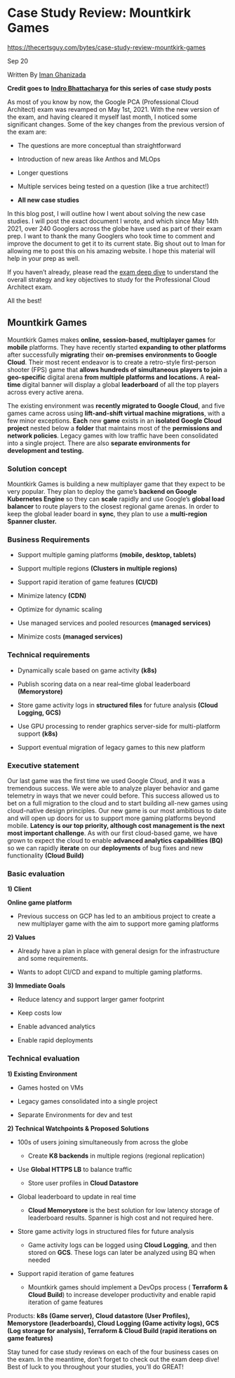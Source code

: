 # Case Study Review: Mountkirk Games
https://thecertsguy.com/bytes/case-study-review-mountkirk-games

Sep 20

Written By [Iman Ghanizada](http://thecertsguy.com/bytes?author=5fa84fe695301b2715979e31)

**Credit goes to** [**Indro Bhattacharya**](https://www.linkedin.com/in/indrajitbhattacharya/) **for this series of case study posts**

As most of you know by now, the Google PCA (Professional Cloud Architect) exam was revamped on May 1st, 2021. With the new version of the exam, and having cleared it myself last month, I noticed some significant changes. Some of the key changes from the previous version of the exam are:

- The questions are more conceptual than straightforward

- Introduction of new areas like Anthos and MLOps

- Longer questions

- Multiple services being tested on a question (like a true architect!)

- **All new case studies**


In this blog post, I will outline how I went about solving the new case studies. I will post the exact document I wrote, and which since May 14th 2021, over 240 Googlers across the globe have used as part of their exam prep. I want to thank the many Googlers who took time to comment and improve the document to get it to its current state. Big shout out to Iman for allowing me to post this on his amazing website. I hope this material will help in your prep as well.

If you haven’t already, please read the [exam deep dive](https://thecertsguy.com/bytes/how-to-pass-the-google-cloud-professional-cloud-architect-exam-in-30-days) to understand the overall strategy and key objectives to study for the Professional Cloud Architect exam.

All the best!

## Mountkirk Games

Mountkirk Games makes **online, session-based, multiplayer games** for **mobile** platforms. They have recently started **expanding to other platforms** after successfully **migrating** their **on-premises environments to Google Cloud**. Their most recent endeavor is to create a retro-style first-person shooter (FPS) game that **allows hundreds of simultaneous players to join** a **geo-specific** digital arena **from multiple platforms and locations.** A **real-time** digital banner will display a global **leaderboard** of all the top players across every active arena.

The existing environment was **recently migrated to Google Cloud**, and five games came across using **lift-and-shift virtual machine migrations**, with a few minor exceptions. **Each** new **game** exists in an **isolated Google Cloud project** nested below a **folder** that maintains most of the **permissions and network policies**. Legacy games with low traffic have been consolidated into a single project. There are also **separate environments for development and testing.**

### Solution concept

Mountkirk Games is building a new multiplayer game that they expect to be very popular. They plan to deploy the game’s **backend on Google Kubernetes Engine** so they can **scale** rapidly and use Google’s **global load balancer** to route players to the closest regional game arenas. In order to keep the global leader board in **sync**, they plan to use a **multi-region Spanner cluster.**

### Business Requirements

- Support multiple gaming platforms **(mobile, desktop, tablets)**

- Support multiple regions **(Clusters in multiple regions)**

- Support rapid iteration of game features **(CI/CD)**

- Minimize latency **(CDN)**

- Optimize for dynamic scaling

- Use managed services and pooled resources **(managed services)**

- Minimize costs **(managed services)**


### Technical requirements

- Dynamically scale based on game activity **(k8s)**

- Publish scoring data on a near real–time global leaderboard **(Memorystore)**

- Store game activity logs in **structured files** for future analysis **(Cloud Logging, GCS)**

- Use GPU processing to render graphics server-side for multi-platform support **(k8s)**

- Support eventual migration of legacy games to this new platform


### Executive statement

Our last game was the first time we used Google Cloud, and it was a tremendous success. We were able to analyze player behavior and game telemetry in ways that we never could before. This success allowed us to bet on a full migration to the cloud and to start building all-new games using cloud-native design principles. Our new game is our most ambitious to date and will open up doors for us to support more gaming platforms beyond mobile. **Latency is our top priority, although cost management is the next most important challenge**. As with our first cloud-based game, we have grown to expect the cloud to enable **advanced analytics capabilities (BQ)** so we can rapidly **iterate** on our **deployments** of bug fixes and new functionality **(Cloud Build)**

### Basic evaluation

**1) Client**

**Online game platform**

- Previous success on GCP has led to an ambitious project to create a new multiplayer game with the aim to support more gaming platforms


**2) Values**

- Already have a plan in place with general design for the infrastructure and some requirements.

- Wants to adopt CI/CD and expand to multiple gaming platforms.


**3) Immediate Goals**

- Reduce latency and support larger gamer footprint

- Keep costs low

- Enable advanced analytics

- Enable rapid deployments


### Technical evaluation

**1) Existing Environment**

- Games hosted on VMs

- Legacy games consolidated into a single project

- Separate Environments for dev and test


**2) Technical Watchpoints & Proposed Solutions**

- 100s of users joining simultaneously from across the globe

  - Create **K8 backends** in multiple regions (regional replication)
- Use **Global HTTPS LB** to balance traffic

  - Store user profiles in **Cloud Datastore**
- Global leaderboard to update in real time

  - **Cloud Memorystore** is the best solution for low latency storage of leaderboard results. Spanner is high cost and not required here.
- Store game activity logs in structured files for future analysis

  - Game activity logs can be logged using **Cloud Logging**, and then stored on **GCS**. These logs can later be analyzed using BQ when needed
- Support rapid iteration of game features

  - Mountkirk games should implement a DevOps process ( **Terraform &** **Cloud Build**) to increase developer productivity and enable rapid iteration of game features

Products: **k8s (Game server), Cloud datastore (User Profiles), Memorystore (leaderboards), Cloud Logging (Game activity logs), GCS (Log storage for analysis), Terraform & Cloud Build (rapid iterations on game features)﻿** ﻿

Stay tuned for case study reviews on each of the four business cases on the exam. In the meantime, don’t forget to check out the exam deep dive! Best of luck to you throughout your studies, you’ll do GREAT!
